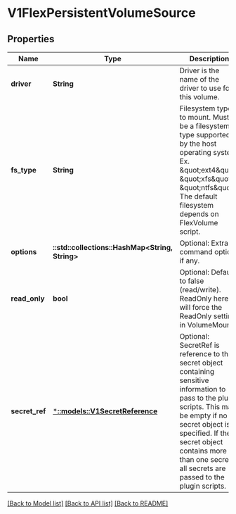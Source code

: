 # V1FlexPersistentVolumeSource

## Properties
Name | Type | Description | Notes
------------ | ------------- | ------------- | -------------
**driver** | **String** | Driver is the name of the driver to use for this volume. | [default to null]
**fs_type** | **String** | Filesystem type to mount. Must be a filesystem type supported by the host operating system. Ex. \&quot;ext4\&quot;, \&quot;xfs\&quot;, \&quot;ntfs\&quot;. The default filesystem depends on FlexVolume script. | [optional] [default to null]
**options** | **::std::collections::HashMap<String, String>** | Optional: Extra command options if any. | [optional] [default to null]
**read_only** | **bool** | Optional: Defaults to false (read/write). ReadOnly here will force the ReadOnly setting in VolumeMounts. | [optional] [default to null]
**secret_ref** | [***::models::V1SecretReference**](v1.SecretReference.md) | Optional: SecretRef is reference to the secret object containing sensitive information to pass to the plugin scripts. This may be empty if no secret object is specified. If the secret object contains more than one secret, all secrets are passed to the plugin scripts. | [optional] [default to null]

[[Back to Model list]](../README.md#documentation-for-models) [[Back to API list]](../README.md#documentation-for-api-endpoints) [[Back to README]](../README.md)



